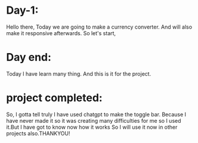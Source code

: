 # Day-1:
Hello there, Today we are going to make a currency converter. And will also make it responsive afterwards. So let's start,

# Day end:
Today I have learn many thing. And this is it for the project.

# project completed:
So, I gotta tell truly I have used chatgpt to make the toggle bar. Because I have never made it so it was creating many difficulties for me so I used it.But I have got to know now how it works So I will use it now in other projects also.THANKYOU!